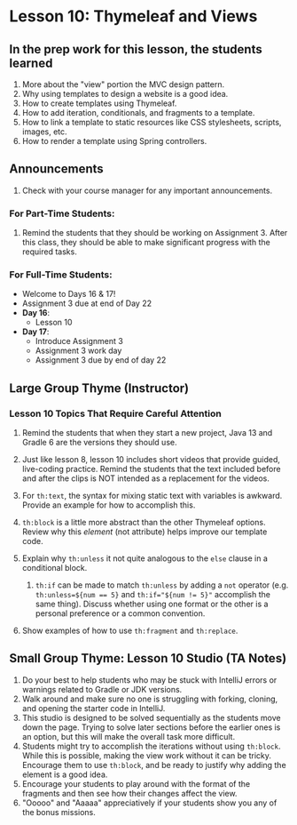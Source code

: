 # Lesson 10: Thymeleaf and Views

## In the prep work for this lesson, the students learned

1. More about the "view" portion the MVC design pattern.
1. Why using templates to design a website is a good idea.
1. How to create templates using Thymeleaf.
1. How to add iteration, conditionals, and fragments to a template.
1. How to link a template to static resources like CSS stylesheets, scripts, images, etc.
1. How to render a template using Spring controllers.

## Announcements

1. Check with your course manager for any important announcements.

### For Part-Time Students:

1. Remind the students that they should be working on Assignment 3. After this class, they should be able to make significant progress with the required tasks.

### For Full-Time Students:
* Welcome to Days 16 & 17!
* Assignment 3 due at end of Day 22
* **Day 16**:
    * Lesson 10
* **Day 17**:
    * Introduce Assignment 3
    * Assignment 3 work day
    * Assignment 3 due by end of day 22


## Large Group Thyme (Instructor)

### Lesson 10 Topics That Require Careful Attention

1. Remind the students that when they start a new project, Java 13 and Gradle 6 are the versions they should use.
1. Just like lesson 8, lesson 10 includes short videos that provide guided, live-coding practice. Remind the students that the text included before and after the clips is NOT intended as a replacement for the videos.
1. For ``th:text``, the syntax for mixing static text with variables is awkward. Provide an example for how to accomplish this.
1. ``th:block`` is a little more abstract than the other Thymeleaf options. Review why this *element* (not attribute) helps improve our template code.
1. Explain why ``th:unless`` it not quite analogous to the ``else`` clause in a conditional block.

    1. ``th:if`` can be made to match ``th:unless`` by adding a ``not`` operator (e.g. ``th:unless=${num == 5}`` and ``th:if="${num != 5}"`` accomplish the same thing). Discuss whether using one format or the other is a personal preference or a common convention.

1. Show examples of how to use ``th:fragment`` and ``th:replace``.

## Small Group Thyme: Lesson 10 Studio (TA Notes)

1. Do your best to help students who may be stuck with IntelliJ errors or warnings related to Gradle or JDK versions.
1. Walk around and make sure no one is struggling with forking, cloning, and opening the starter code in IntelliJ.
1. This studio is designed to be solved sequentially as the students move down the page. Trying to solve later sections before the earlier ones is an option, but this will make the overall task more difficult.
1. Students might try to accomplish the iterations without using ``th:block``. While this is possible, making the view work without it can be tricky. Encourage them to use ``th:block``, and be ready to justify why adding the element is a good idea.
1. Encourage your students to play around with the format of the fragments and then see how their changes affect the view.
1. "Ooooo" and "Aaaaa" appreciatively if your students show you any of the bonus missions.
